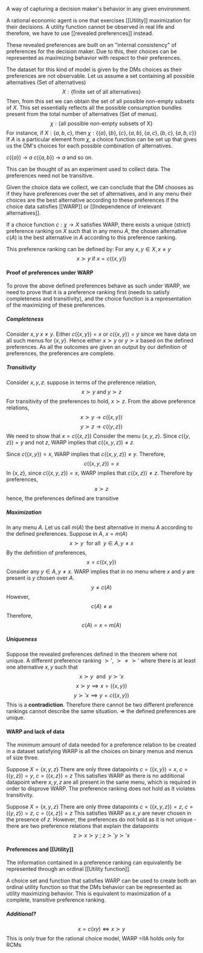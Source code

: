 A way of capturing a decision maker's behavior in any given environment.

A rational economic agent is one that exercises [[Utility]] maximization for their decisions. A utility function cannot be observed in real life and therefore, we have to use [[revealed preferences]] instead. 

These revealed preferences are built on an "internal consistency" of preferences for the decision maker. Due to this, their choices can be represented as maximizing behavior with respect to their preferences. 

The dataset for this kind of model is given by the DMs choices as their preferences are not observable. Let us assume a set containing all possible alternatives (Set of alternatives)
$$X:\{\text{finite set of all alternatives}\}$$Then, from this set we can obtain the set of all possible non-empty subsets of $X$. This set essentially reflects all the possible consumption bundles present from the total number of alternatives (Set of menus). $$\chi:\{\text{all possible non-empty subsets of X}\}$$For instance, if $X:\{a,b,c\}$, then $\chi:\{\{a\},\{b\},\{c\},\{a,b\},\{a,c\},\{b,c\},\{a,b,c\}\}$
If $A$ is a particular element from $\chi$, a choice function can be set up that gives us the DM's choices for each possible combination of alternatives. 

$c(\{a\})$ -> $a$
$c(\{a,b\})$ -> $a$
and so on.

This can be thought of as an experiment used to collect data. The preferences need not be transitive. 

Given the choice data we collect, we can conclude that the DM chooses as if they have preferences over the set of alternatives, and in any menu their choices are the best alternative according to these preferences if the choice data satisfies [[WARP]] or [[Independence of irrelevant alternatives]].

If a choice function $c:\chi\to X$ satisfies WARP, there exists a unique (strict) preference ranking on $X$ such that in any menu $A$, the chosen alternative $c(A)$ is the best alternative in $A$ according to this preference ranking. 

This preference ranking can be defined by:
For any $x,y\in X, x\ne y$ $$x\succ y \text{ if }x=c(\{x,y\})$$
#### Proof of preferences under WARP
To prove the above defined preferences behave as such under WARP, we need to prove that it is a preference ranking first (needs to satisfy completeness and transitivity), and the choice function is a representation of the maximizing of these preferences.

##### Completeness
Consider $x,y\ x\ne y$. Either $c(\{x,y\})=x$ or $c(\{x,y\})=y$ since we have data on all such menus for $\{x,y\}$. Hence either $x\succ y\text{ or }y\succ x$ based on the defined preferences. As all the outcomes are given an output by our definition of preferences, the preferences are complete.

##### Transitivity
Consider $x,y,z$. suppose in terms of the preference relation,$$x\succ y \text{ and } y\succ z$$For transitivity of the preferences to hold, $x\succ z$. From the above preference relations,$$x\succ y \to c(\{x,y\})$$$$y\succ z\to c(\{y,z\})$$We need to show that $x=c(\{x,z\})$
Consider the menu $\{x,y,z\}$. Since $c(\{y,z\})=y$ and not $z$, WARP implies that $c(\{x,y,z\})\ne z$.

Since $c(\{x,y\})=x$, WARP implies that $c(\{x,y,z\})\ne y$. Therefore,$$c(\{x,y,z\})=x$$In $\{x,z\}$, since $c(\{x,y,z\})=x$, WARP implies that $c(\{x,z\})\ne z$. Therefore by preferences,$$x\succ z$$hence, the preferences defined are transitive

##### Maximization
In any menu $A$. Let us call $m(A)$ the best alternative in menu $A$ according to the defined preferences. Suppose in $A$, $x=m(A)$
$$x\succ y\ \text{  for all  }\ y\in A,y\ne x$$By the definition of preferences, $$x=c(\{x,y\})$$Consider any $y\in A,y \ne x$. WARP implies that in no menu where $x$ and $y$ are present is $y$ chosen over $A$. $$y\ne c(A)$$However,$$c(A)\ne \varnothing$$Therefore,$$c(A)=x=m(A)$$
##### Uniqueness
Suppose the revealed preferences defined in the theorem where not unique. A different preference ranking $\succ'$, $\succ\ne \succ'$ where there is at least one alternative $x,y$ such that $$x\succ y\ \text{ and }\ y\succ' x$$$$x\succ y\implies x=(\{x,y\})$$$$y\succ' x\implies y=c(\{x,y\})$$This is a **contradiction**. Therefore there cannot be two different preference rankings cannot describe the same situation. => the defined preferences are unique. 


#### WARP and lack of data
The minimum amount of data needed for a preference relation to be created in a dataset satisfying WARP is all the choices on binary menus and menus of size three. 

Suppose $X=\{x,y,z\}$
There are only three datapoints $c=(\{x,y\})=x$, $c=(\{y,z\})=y$, $c=(\{x,z\})=z$
This satisfies WARP as there is no additional datapoint where $x,y,z$ are all present in the same menu, which is required in order to disprove WARP. The preference ranking does not hold as it violates transitivity.

Suppose $X=\{x,y,z\}$
There are only three datapoints $c=(\{x,y,z\})=z$, $c=(\{y,z\})=z$, $c=(\{x,z\})=z$
This satisfies WARP as $x,y$ are never chosen in the presence of $z$. However, the preferences do not hold as it is not unique -  there are two preference relations that explain the datapoints$$z\succ x\succ y\ ;\ z\succ'y\succ'x$$
#### Preferences and [[Utility]]
The information contained in a preference ranking can equivalently be represented through an ordinal [[Utility function]].

A choice set and function that satisfies WARP can be used to create both an ordinal utility function so that the DMs behavior can be represented as utility maximizing behavior. This is equivalent to maximization of a complete, transitive preference ranking. 





##### Additional?
$$x=c(xy)\iff x\succ y$$This is only true for the rational choice model, WARP =IIA holds only for RCMs